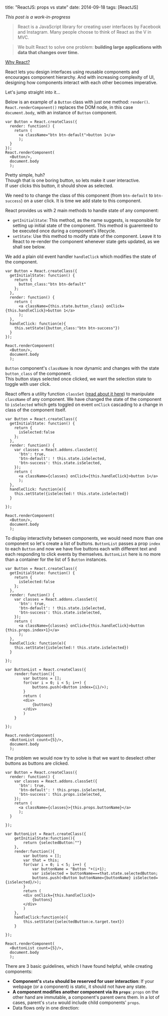 title: "ReactJS: props vs state"
date: 2014-09-18
tags: [ReactJS]

*This post is a work-in-progress*

> React is a JavaScript library for creating user interfaces by Facebook and Instagram. Many people choose to think of React as the V in MVC.

> We built React to solve one problem: **building large applications with data that changes over time.**

[Why React?](http://facebook.github.io/react/docs/why-react.html)

React lets you design interfaces using reusable components and encourages component hierarchy. And with increasing complexity of UI, designing how components interact with each other becomes imperative.

Let's jump straight into it...

Below is an example of a `Button` class with just one method: `render()`. `React.renderComponent()` replaces the DOM node, in this case `document.body`, with an instance of `Button` component.

    var Button = React.createClass({
      render: function() {
        return (
          <a className="btn btn-default">button 1</a>
          );
      }
    });
    React.renderComponent(
      <Button/>,
      document.body
      );

Pretty simple, huh?   
Though that is one boring button, so lets make it user interactive.   
If user clicks this button, it should show as selected.

We need to to change the class of this component (from `btn-default` to `btn-success`) on a user click. It is time we add state to this component.   

React provides us with 2 main methods to handle state of any component:

 * `getInitialState`: This method, as the name suggests, is responsible for setting up initial state of the component. This method is guarenteed to be executed once during a component's lifecycle.
 * `setState`: Use this method to modify state of the component. Leave it to React to re-render the component whenever state gets updated, as we shall see below.

We add a plain old event handler `handleClick` which modifies the state of the component.

    var Button = React.createClass({
      getInitialState: function() {
        return {
          button_class:"btn btn-default"
        };
      },
      render: function() {
        return (
          <a className={this.state.button_class} onClick={this.handleClick}>button 1</a>
          );
      },
      handleClick: function(e){
        this.setState({button_class:"btn btn-success"})
      }
    });

    React.renderComponent(
      <Button/>,
      document.body
      );

`Button` component's `className` is now dynamic and changes with the state `button_class` of the component.  
This button stays selected once clicked, we want the selection state to toggle with user click.

React offers a utility function `classSet` ([read about it here](http://facebook.github.io/react/docs/class-name-manipulation.html)) to manipulate `className` of any component.
We have changed the state of the component to `isSelected` which gets toggled on event `onClick` cascading to a change in class of the component itself.

    var Button = React.createClass({
      getInitialState: function() {
        return {
          isSelected:false
        };
      },
      render: function() {
        var classes = React.addons.classSet({
          'btn': true,
          'btn-default': ! this.state.isSelected,
          'btn-success': this.state.isSelected,
        });
        return (
          <a className={classes} onClick={this.handleClick}>button 1</a>
          );
      },
      handleClick: function(e){
        this.setState({isSelected:! this.state.isSelected})
      }

    });

    React.renderComponent(
      <Button/>,
      document.body
      );

To display interactivity between components, we would need more than one component so let's create a list of buttons. `ButtonList` passes a prop `index` to each `Button` and now we have five buttons each with different text and each responding to click events by themselves. `ButtonList` here is no more than a container for the list of 5 `Button` instances.

    var Button = React.createClass({
      getInitialState: function() {
        return {
          isSelected:false
        };
      },
      render: function() {
        var classes = React.addons.classSet({
          'btn': true,
          'btn-default': ! this.state.isSelected,
          'btn-success': this.state.isSelected,
        });
        return (
          <a className={classes} onClick={this.handleClick}>button {this.props.index+1}</a>
          );
      },
      handleClick: function(e){
        this.setState({isSelected:! this.state.isSelected})
      }

    });

    var ButtonList = React.createClass({
        render:function(){
            var buttons = [];
            for(var i = 0; i < 5; i++) {
                buttons.push(<Button index={i}/>);
            }
            return (
            <div>
                {buttons}
            </div>
            )        
        }

    });

    React.renderComponent(
      <ButtonList count={5}/>,
      document.body
      );

The problem we would now try to solve is that we want to deselect other buttons as buttons are clicked.

    var Button = React.createClass({
      render: function() {
        var classes = React.addons.classSet({
          'btn': true,
          'btn-default': ! this.props.isSelected,
          'btn-success': this.props.isSelected,
        });
        return (
          <a className={classes}>{this.props.buttonName}</a>
          );
      }

    });

    var ButtonList = React.createClass({
        getInitialState:function(){
            return {selectedButton:""}
        },
        render:function(){
            var buttons = [];
            var that = this;
            for(var i = 0; i < 5; i++) {
                var buttonName = "Button "+(i+1);
                var isSelected = buttonName===that.state.selectedButton;
                buttons.push(<Button buttonName={buttonName} isSelected={isSelected}/>);
            }
            return (
            <div onClick={this.handleClick}>
                {buttons}
            </div>
            )        
        },
        handleClick:function(e){
            this.setState({selectedButton:e.target.text})
        }

    });

    React.renderComponent(
      <ButtonList count={5}/>,
      document.body
      );

There are 3 basic guidelines, which I have found helpful, while creating components:

 * **Component's `state` should be reserved for user interaction**: If your webpage (or a component) is static, it should not have any state.
 * **A component modifies another component via its `props`**: `props` on the other hand are immutable, a component's parent owns them. In a lot of cases, parent's `state` would include child components' `props`.
 * Data flows only in one direction:
